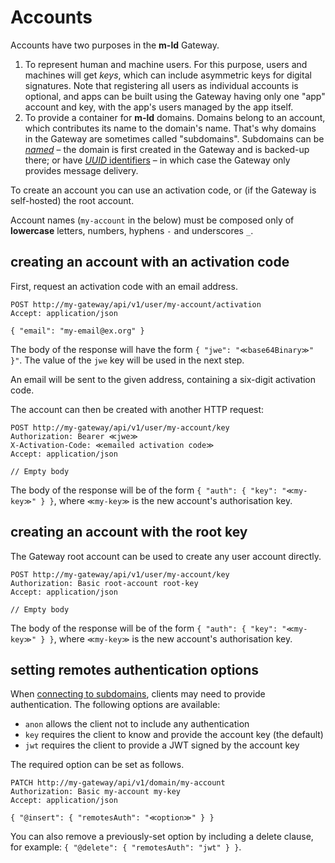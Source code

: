 # Accounts

Accounts have two purposes in the **m-ld** Gateway.
1. To represent human and machine users. For this purpose, users and machines will get _keys_, which can include asymmetric keys for digital signatures. Note that registering all users as individual accounts is optional, and apps can be built using the Gateway having only one "app" account and key, with the app's users managed by the app itself.
2. To provide a container for **m-ld** domains. Domains belong to an account, which contributes its name to the domain's name. That's why domains in the Gateway are sometimes called "subdomains". Subdomains can be [_named_](named-subdomains.md) – the domain is first created in the Gateway and is backed-up there; or have [_UUID_ identifiers](uuid-subdomains.md) – in which case the Gateway only provides message delivery.

To create an account you can use an activation code, or (if the Gateway is self-hosted) the root account.

Account names (`my-account` in the below) must be composed only of **lowercase** letters, numbers, hyphens `-` and underscores `_`.

## creating an account with an activation code

First, request an activation code with an email address.

```http request
POST http://my-gateway/api/v1/user/my-account/activation
Accept: application/json

{ "email": "my-email@ex.org" }
```

The body of the response will have the form `{ "jwe": "≪base64Binary≫" }"`. The value of the `jwe` key will be used in the next step.

An email will be sent to the given address, containing a six-digit activation code.

The account can then be created with another HTTP request:

```http request
POST http://my-gateway/api/v1/user/my-account/key
Authorization: Bearer ≪jwe≫
X-Activation-Code: ≪emailed activation code≫
Accept: application/json

// Empty body
```

The body of the response will be of the form `{ "auth": { "key": "≪my-key≫" } }`, where `≪my-key≫` is the new account's authorisation key.

## creating an account with the root key

The Gateway root account can be used to create any user account directly.

```http request
POST http://my-gateway/api/v1/user/my-account/key
Authorization: Basic root-account root-key
Accept: application/json

// Empty body
```

The body of the response will be of the form `{ "auth": { "key": "≪my-key≫" } }`, where `≪my-key≫` is the new account's authorisation key.

## setting remotes authentication options

When [connecting to subdomains](clone-subdomain.md), clients may need to provide authentication. The following options are available:
- `anon` allows the client not to include any authentication
- `key` requires the client to know and provide the account key (the default)
- `jwt` requires the client to provide a JWT signed by the account key

The required option can be set as follows.

```http request
PATCH http://my-gateway/api/v1/domain/my-account
Authorization: Basic my-account my-key
Accept: application/json

{ "@insert": { "remotesAuth": "≪option≫" } }
```

You can also remove a previously-set option by including a delete clause, for example: `{ "@delete": { "remotesAuth": "jwt" } }`.